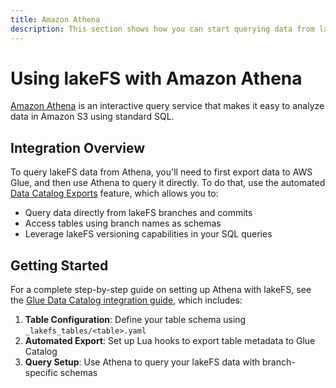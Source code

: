 ```yaml
---
title: Amazon Athena
description: This section shows how you can start querying data from lakeFS using Amazon Athena.
---
```


# Using lakeFS with Amazon Athena

[Amazon Athena](https://aws.amazon.com/athena/) is an interactive query service that makes it easy to analyze data in Amazon S3 using standard SQL.

## Integration Overview

To query lakeFS data from Athena, you'll need to first export data to AWS Glue, and then use Athena to query it directly. To do that, use the automated [Data Catalog Exports](../howto/catalog_exports.md) feature, which allows you to:

- Query data directly from lakeFS branches and commits
- Access tables using branch names as schemas
- Leverage lakeFS versioning capabilities in your SQL queries

## Getting Started

For a complete step-by-step guide on setting up Athena with lakeFS, see the [Glue Data Catalog integration guide](./glue_metastore.md), which includes:

1. **Table Configuration**: Define your table schema using `_lakefs_tables/<table>.yaml`
2. **Automated Export**: Set up Lua hooks to export table metadata to Glue Catalog
3. **Query Setup**: Use Athena to query your lakeFS data with branch-specific schemas



